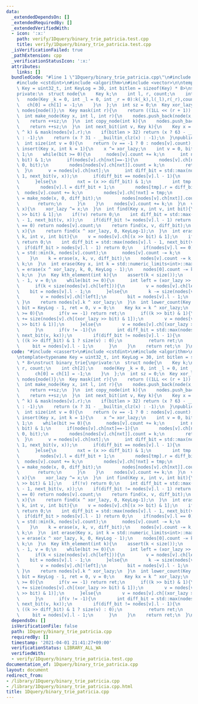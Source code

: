 ```yaml
---
data:
  _extendedDependsOn: []
  _extendedRequiredBy: []
  _extendedVerifiedWith:
  - icon: ':x:'
    path: verify/1Dquery/binary_trie_patricia.test.cpp
    title: verify/1Dquery/binary_trie_patricia.test.cpp
  _isVerificationFailed: true
  _pathExtension: cpp
  _verificationStatusIcon: ':x:'
  attributes:
    links: []
  bundledCode: "#line 1 \"1Dquery/binary_trie_patricia.cpp\"\n#include <cassert>\n\
    #include <cstdint>\n#include <algorithm>\n#include <vector>\n\ntemplate<typename\
    \ Key = uint32_t, int KeyLog = 30, int bitlen = sizeof(Key) * 8>\nstruct binary_trie{\n\
    private:\n  struct node{\n    Key k;\n    int l, r, count;\n    int ch[2];\n \
    \   node(Key _k = 0, int _l = 0, int _r = 0):k(_k),l(_l),r(_r),count(0){\n   \
    \   ch[0] = ch[1] = -1;\n    }\n  };\n  int sz = 0;\n  Key xor_lazy;\n  std::vector<node>\
    \ nodes{node()};\n  Key mask(int r){\n    return ((1LL << (r + 1)) - 1);\n  }\n\
    \  int make_node(Key x, int l, int r){\n    nodes.push_back(node(x, l, r));\n\
    \    return ++sz;\n  }\n  int copy_node(int k){\n    nodes.push_back(nodes[k]);\n\
    \    return ++sz;\n  }\n  int next_bit(int v, Key k){\n    Key x = (nodes[v].k\
    \ ^ k) & mask(nodes[v].r);\n    if(bitlen > 32) return (x ? 63 - __builtin_clzll(x)\
    \ : -1);\n    return (x ? 31 - __builtin_clz(x) : -1);\n  }\npublic:\n  binary_trie(){}\n\
    \  int size(int v = 0){\n    return (v == -1 ? 0 : nodes[v].count);\n  }\n  void\
    \ insert(Key x, int k = 1){\n    x ^= xor_lazy;\n    int v = 0, bit = KeyLog -\
    \ 1;\n    while(bit >= 0){\n      nodes[v].count += k;\n      int nxt = (x >>\
    \ bit) & 1;\n      if(nodes[v].ch[nxt]==-1){\n        nodes[v].ch[nxt] = make_node(x,\
    \ 0, bit);\n        nodes[nodes[v].ch[nxt]].count = k;\n        return;\n    \
    \  }\n      v = nodes[v].ch[nxt];\n      int diff_bit = std::max(nodes[v].l -\
    \ 1, next_bit(v, x));\n      if(diff_bit == nodes[v].l - 1){\n        bit = diff_bit;\n\
    \      }else{\n        nxt = (x >> diff_bit) & 1;\n        int tmp = copy_node(v);\n\
    \        nodes[v].l = diff_bit + 1;\n        nodes[tmp].r = diff_bit;\n      \
    \  nodes[v].count += k;\n        nodes[v].ch[!nxt] = tmp;\n        nodes[v].ch[nxt]\
    \ = make_node(x, 0, diff_bit);\n        nodes[nodes[v].ch[nxt]].count = k;\n \
    \       return;\n      }\n    }\n    nodes[v].count += k;\n  }\n  void xor_all(Key\
    \ x){\n    xor_lazy ^= x;\n  }\n  int find(Key x, int v, int bit){\n    v = nodes[v].ch[(x\
    \ >> bit) & 1];\n    if(!v) return 0;\n    int diff_bit = std::max(nodes[v].l\
    \ - 1, next_bit(v, x));\n    if(diff_bit != nodes[v].l - 1) return 0;\n    if(nodes[v].l\
    \ == 0) return nodes[v].count;\n    return find(x, v, diff_bit);\n  }\n  int find(Key\
    \ x){\n    return find(x ^ xor_lazy, 0, KeyLog-1);\n  }\n  int erase(Key x, int\
    \ k, int v, int bit){\n    v = nodes[v].ch[(x >> bit) & 1];\n    if(size(v)==0)\
    \ return 0;\n    int diff_bit = std::max(nodes[v].l - 1, next_bit(v, x));\n  \
    \  if(diff_bit > nodes[v].l - 1) return 0;\n    if(nodes[v].l == 0){\n      k\
    \ = std::min(k, nodes[v].count);\n      nodes[v].count -= k;\n      return k;\n\
    \    }\n    k = erase(x, k, v, diff_bit);\n    nodes[v].count -= k;\n    return\
    \ k;\n  }\n  int erase(Key x, int k = std::numeric_limits<int>::max()){\n    k\
    \ = erase(x ^ xor_lazy, k, 0, KeyLog - 1);\n    nodes[0].count -= k;\n    return\
    \ k;\n  }\n  Key kth_element(int k){\n    assert(k < size());\n    int bit = KeyLog\
    \ - 1, v = 0;\n    while(bit >= 0){\n      int left = (xor_lazy >> bit) & 1;\n\
    \      if(k < size(nodes[v].ch[left])){\n        v = nodes[v].ch[left];\n    \
    \    bit = nodes[v].l - 1;\n      }else{\n        k -= size(nodes[v].ch[left]);\n\
    \        v = nodes[v].ch[!left];\n        bit = nodes[v].l - 1;\n      }\n   \
    \ }\n    return nodes[v].k ^ xor_lazy;\n  }\n  int lower_count(Key k){\n    int\
    \ bit = KeyLog - 1, ret = 0, v = 0;\n    Key kx = k ^ xor_lazy;\n    while(bit\
    \ >= 0){\n      if(v == -1) return ret;\n      if((k >> bit) & 1){\n        ret\
    \ += size(nodes[v].ch[(xor_lazy >> bit) & 1]);\n        v = nodes[v].ch[!((xor_lazy\
    \ >> bit) & 1)];\n      }else{\n        v = nodes[v].ch[(xor_lazy >> bit) & 1];\n\
    \      }\n      if(v != -1){\n        int diff_bit = std::max(nodes[v].l - 1,\
    \ next_bit(v, kx));\n        if(diff_bit != nodes[v].l - 1){\n          ret +=\
    \ ((k >> diff_bit) & 1 ? size(v) : 0);\n          return ret;\n        }\n   \
    \     bit = nodes[v].l - 1;\n      }\n    }\n    return ret;\n  }\n};\n"
  code: "#include <cassert>\n#include <cstdint>\n#include <algorithm>\n#include <vector>\n\
    \ntemplate<typename Key = uint32_t, int KeyLog = 30, int bitlen = sizeof(Key)\
    \ * 8>\nstruct binary_trie{\nprivate:\n  struct node{\n    Key k;\n    int l,\
    \ r, count;\n    int ch[2];\n    node(Key _k = 0, int _l = 0, int _r = 0):k(_k),l(_l),r(_r),count(0){\n\
    \      ch[0] = ch[1] = -1;\n    }\n  };\n  int sz = 0;\n  Key xor_lazy;\n  std::vector<node>\
    \ nodes{node()};\n  Key mask(int r){\n    return ((1LL << (r + 1)) - 1);\n  }\n\
    \  int make_node(Key x, int l, int r){\n    nodes.push_back(node(x, l, r));\n\
    \    return ++sz;\n  }\n  int copy_node(int k){\n    nodes.push_back(nodes[k]);\n\
    \    return ++sz;\n  }\n  int next_bit(int v, Key k){\n    Key x = (nodes[v].k\
    \ ^ k) & mask(nodes[v].r);\n    if(bitlen > 32) return (x ? 63 - __builtin_clzll(x)\
    \ : -1);\n    return (x ? 31 - __builtin_clz(x) : -1);\n  }\npublic:\n  binary_trie(){}\n\
    \  int size(int v = 0){\n    return (v == -1 ? 0 : nodes[v].count);\n  }\n  void\
    \ insert(Key x, int k = 1){\n    x ^= xor_lazy;\n    int v = 0, bit = KeyLog -\
    \ 1;\n    while(bit >= 0){\n      nodes[v].count += k;\n      int nxt = (x >>\
    \ bit) & 1;\n      if(nodes[v].ch[nxt]==-1){\n        nodes[v].ch[nxt] = make_node(x,\
    \ 0, bit);\n        nodes[nodes[v].ch[nxt]].count = k;\n        return;\n    \
    \  }\n      v = nodes[v].ch[nxt];\n      int diff_bit = std::max(nodes[v].l -\
    \ 1, next_bit(v, x));\n      if(diff_bit == nodes[v].l - 1){\n        bit = diff_bit;\n\
    \      }else{\n        nxt = (x >> diff_bit) & 1;\n        int tmp = copy_node(v);\n\
    \        nodes[v].l = diff_bit + 1;\n        nodes[tmp].r = diff_bit;\n      \
    \  nodes[v].count += k;\n        nodes[v].ch[!nxt] = tmp;\n        nodes[v].ch[nxt]\
    \ = make_node(x, 0, diff_bit);\n        nodes[nodes[v].ch[nxt]].count = k;\n \
    \       return;\n      }\n    }\n    nodes[v].count += k;\n  }\n  void xor_all(Key\
    \ x){\n    xor_lazy ^= x;\n  }\n  int find(Key x, int v, int bit){\n    v = nodes[v].ch[(x\
    \ >> bit) & 1];\n    if(!v) return 0;\n    int diff_bit = std::max(nodes[v].l\
    \ - 1, next_bit(v, x));\n    if(diff_bit != nodes[v].l - 1) return 0;\n    if(nodes[v].l\
    \ == 0) return nodes[v].count;\n    return find(x, v, diff_bit);\n  }\n  int find(Key\
    \ x){\n    return find(x ^ xor_lazy, 0, KeyLog-1);\n  }\n  int erase(Key x, int\
    \ k, int v, int bit){\n    v = nodes[v].ch[(x >> bit) & 1];\n    if(size(v)==0)\
    \ return 0;\n    int diff_bit = std::max(nodes[v].l - 1, next_bit(v, x));\n  \
    \  if(diff_bit > nodes[v].l - 1) return 0;\n    if(nodes[v].l == 0){\n      k\
    \ = std::min(k, nodes[v].count);\n      nodes[v].count -= k;\n      return k;\n\
    \    }\n    k = erase(x, k, v, diff_bit);\n    nodes[v].count -= k;\n    return\
    \ k;\n  }\n  int erase(Key x, int k = std::numeric_limits<int>::max()){\n    k\
    \ = erase(x ^ xor_lazy, k, 0, KeyLog - 1);\n    nodes[0].count -= k;\n    return\
    \ k;\n  }\n  Key kth_element(int k){\n    assert(k < size());\n    int bit = KeyLog\
    \ - 1, v = 0;\n    while(bit >= 0){\n      int left = (xor_lazy >> bit) & 1;\n\
    \      if(k < size(nodes[v].ch[left])){\n        v = nodes[v].ch[left];\n    \
    \    bit = nodes[v].l - 1;\n      }else{\n        k -= size(nodes[v].ch[left]);\n\
    \        v = nodes[v].ch[!left];\n        bit = nodes[v].l - 1;\n      }\n   \
    \ }\n    return nodes[v].k ^ xor_lazy;\n  }\n  int lower_count(Key k){\n    int\
    \ bit = KeyLog - 1, ret = 0, v = 0;\n    Key kx = k ^ xor_lazy;\n    while(bit\
    \ >= 0){\n      if(v == -1) return ret;\n      if((k >> bit) & 1){\n        ret\
    \ += size(nodes[v].ch[(xor_lazy >> bit) & 1]);\n        v = nodes[v].ch[!((xor_lazy\
    \ >> bit) & 1)];\n      }else{\n        v = nodes[v].ch[(xor_lazy >> bit) & 1];\n\
    \      }\n      if(v != -1){\n        int diff_bit = std::max(nodes[v].l - 1,\
    \ next_bit(v, kx));\n        if(diff_bit != nodes[v].l - 1){\n          ret +=\
    \ ((k >> diff_bit) & 1 ? size(v) : 0);\n          return ret;\n        }\n   \
    \     bit = nodes[v].l - 1;\n      }\n    }\n    return ret;\n  }\n};\n"
  dependsOn: []
  isVerificationFile: false
  path: 1Dquery/binary_trie_patricia.cpp
  requiredBy: []
  timestamp: '2021-04-01 21:41:27+09:00'
  verificationStatus: LIBRARY_ALL_WA
  verifiedWith:
  - verify/1Dquery/binary_trie_patricia.test.cpp
documentation_of: 1Dquery/binary_trie_patricia.cpp
layout: document
redirect_from:
- /library/1Dquery/binary_trie_patricia.cpp
- /library/1Dquery/binary_trie_patricia.cpp.html
title: 1Dquery/binary_trie_patricia.cpp
---
```

